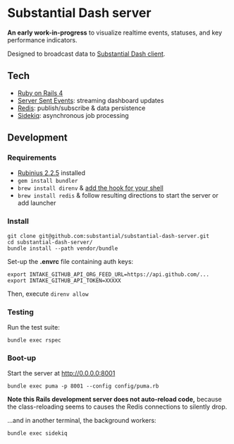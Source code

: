 # Substantial Dash server

**An early work-in-progress** to visualize realtime events, statuses, and key performance indicators.

Designed to broadcast data to [Substantial Dash client](https://github.com/substantial/substantial-dash-client).

## Tech

* [Ruby on Rails 4](http://rubyonrails.org)
* [Server Sent Events](http://www.html5rocks.com/en/tutorials/eventsource/basics/): streaming dashboard updates
* [Redis](http://redis.io/): publish/subscribe & data persistence
* [Sidekiq](http://mperham.github.com/sidekiq/): asynchronous job processing

## Development

### Requirements

* [Rubinius 2.2.5](http://rubini.us/) installed
* `gem install bundler`
* `brew install direnv` & [add the hook for your shell](http://direnv.net/)
* `brew install redis` & follow resulting directions to start the server or add launcher

### Install

    git clone git@github.com:substantial/substantial-dash-server.git
    cd substantial-dash-server/
    bundle install --path vendor/bundle

Set-up the **.envrc** file containing auth keys:

    export INTAKE_GITHUB_API_ORG_FEED_URL=https://api.github.com/...
    export INTAKE_GITHUB_API_TOKEN=XXXXX

Then, execute `direnv allow`

### Testing

Run the test suite:

    bundle exec rspec

### Boot-up
    
Start the server at http://0.0.0.0:8001
    
    bundle exec puma -p 8001 --config config/puma.rb

**Note this Rails development server does not auto-reload code,** because the class-reloading seems to causes the Redis connections to silently drop.

...and in another terminal, the background workers:

    bundle exec sidekiq

